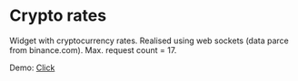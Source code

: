 # Crypto rates

Widget with cryptocurrency rates. Realised using web sockets (data parce from binance.com).
Max. request count = 17.

Demo: [Click](https://codepen.io/digital1479/pen/QWMXOjj)
